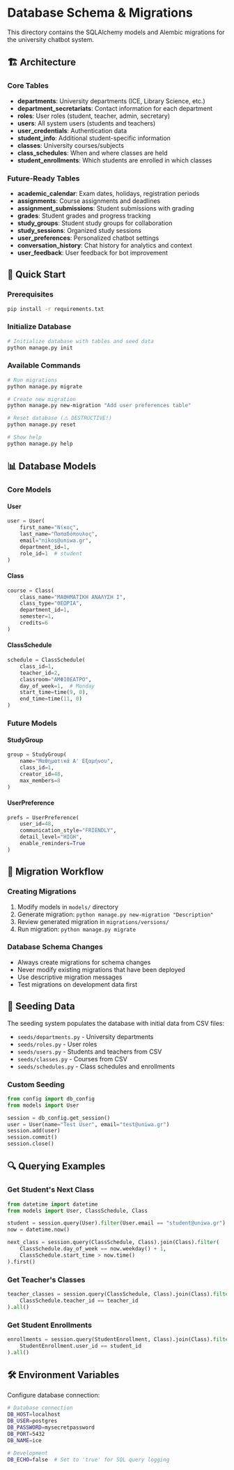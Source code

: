 # Database Schema & Migrations

This directory contains the SQLAlchemy models and Alembic migrations for the university chatbot system.

## 🏗️ Architecture

### Core Tables
- **departments**: University departments (ICE, Library Science, etc.)
- **department_secretariats**: Contact information for each department
- **roles**: User roles (student, teacher, admin, secretary)
- **users**: All system users (students and teachers)
- **user_credentials**: Authentication data
- **student_info**: Additional student-specific information
- **classes**: University courses/subjects
- **class_schedules**: When and where classes are held
- **student_enrollments**: Which students are enrolled in which classes

### Future-Ready Tables
- **academic_calendar**: Exam dates, holidays, registration periods
- **assignments**: Course assignments and deadlines
- **assignment_submissions**: Student submissions with grading
- **grades**: Student grades and progress tracking
- **study_groups**: Student study groups for collaboration
- **study_sessions**: Organized study sessions
- **user_preferences**: Personalized chatbot settings
- **conversation_history**: Chat history for analytics and context
- **user_feedback**: User feedback for bot improvement

## 🚀 Quick Start

### Prerequisites
```bash
pip install -r requirements.txt
```

### Initialize Database
```bash
# Initialize database with tables and seed data
python manage.py init
```

### Available Commands
```bash
# Run migrations
python manage.py migrate

# Create new migration
python manage.py new-migration "Add user preferences table"

# Reset database (⚠️ DESTRUCTIVE!)
python manage.py reset

# Show help
python manage.py help
```

## 📊 Database Models

### Core Models

#### User
```python
user = User(
    first_name="Νίκος",
    last_name="Παπαδόπουλος", 
    email="nikos@uniwa.gr",
    department_id=1,
    role_id=1  # student
)
```

#### Class
```python
course = Class(
    class_name="ΜΑΘΗΜΑΤΙΚΗ ΑΝΑΛΥΣΗ I",
    class_type="ΘΕΩΡΙΑ",
    department_id=1,
    semester=1,
    credits=6
)
```

#### ClassSchedule
```python
schedule = ClassSchedule(
    class_id=1,
    teacher_id=2,
    classroom="ΑΜΦΙΘΕΑΤΡΟ",
    day_of_week=1,  # Monday
    start_time=time(9, 0),
    end_time=time(11, 0)
)
```

### Future Models

#### StudyGroup
```python
group = StudyGroup(
    name="Μαθηματικά Α' Εξαμήνου",
    class_id=1,
    creator_id=48,
    max_members=8
)
```

#### UserPreference
```python
prefs = UserPreference(
    user_id=48,
    communication_style="FRIENDLY",
    detail_level="HIGH",
    enable_reminders=True
)
```

## 🔄 Migration Workflow

### Creating Migrations
1. Modify models in `models/` directory
2. Generate migration: `python manage.py new-migration "Description"`
3. Review generated migration in `migrations/versions/`
4. Run migration: `python manage.py migrate`

### Database Schema Changes
- Always create migrations for schema changes
- Never modify existing migrations that have been deployed
- Use descriptive migration messages
- Test migrations on development data first

## 🌱 Seeding Data

The seeding system populates the database with initial data from CSV files:

- `seeds/departments.py` - University departments
- `seeds/roles.py` - User roles
- `seeds/users.py` - Students and teachers from CSV
- `seeds/classes.py` - Courses from CSV
- `seeds/schedules.py` - Class schedules and enrollments

### Custom Seeding
```python
from config import db_config
from models import User

session = db_config.get_session()
user = User(name="Test User", email="test@uniwa.gr")
session.add(user)
session.commit()
session.close()
```

## 🔍 Querying Examples

### Get Student's Next Class
```python
from datetime import datetime
from models import User, ClassSchedule, Class

student = session.query(User).filter(User.email == "student@uniwa.gr").first()
now = datetime.now()

next_class = session.query(ClassSchedule, Class).join(Class).filter(
    ClassSchedule.day_of_week == now.weekday() + 1,
    ClassSchedule.start_time > now.time()
).first()
```

### Get Teacher's Classes
```python
teacher_classes = session.query(ClassSchedule, Class).join(Class).filter(
    ClassSchedule.teacher_id == teacher_id
).all()
```

### Get Student Enrollments
```python
enrollments = session.query(StudentEnrollment, Class).join(Class).filter(
    StudentEnrollment.user_id == student_id
).all()
```

## 🛠️ Environment Variables

Configure database connection:
```bash
# Database connection
DB_HOST=localhost
DB_USER=postgres  
DB_PASSWORD=mysecretpassword
DB_PORT=5432
DB_NAME=ice

# Development
DB_ECHO=false  # Set to 'true' for SQL query logging
```